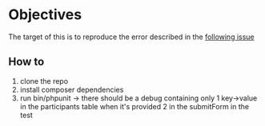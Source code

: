 # Objectives

The target of this is to reproduce the error described in the [following issue](https://github.com/symfony/ux/issues/2512)

## How to

1. clone the repo
2. install composer dependencies
3. run bin/phpunit
    -> there should be a debug containing only 1 key->value in the participants table when it's provided 2 in the submitForm in the test
